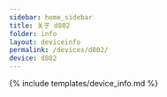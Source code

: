 ```yaml
---
sidebar: home_sidebar
title: 关于 d802
folder: info
layout: deviceinfo
permalink: /devices/d802/
device: d802
---
```

{% include templates/device_info.md %}
